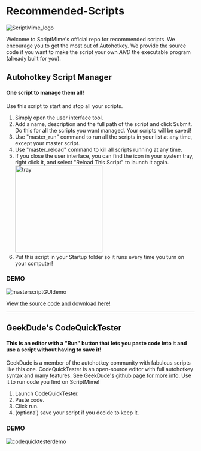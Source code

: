 # Recommended-Scripts


![ScriptMime_logo](https://user-images.githubusercontent.com/81720879/113227766-6e99fa80-9261-11eb-8802-553a6ff9633d.png)

Welcome to ScriptMime's official repo for recommended scripts. We encourage you to get the most out of Autohotkey.
We provide the source code if you want to make the script your own *AND* the executable program (already built for you).


## Autohotkey Script Manager
 #### One script to manage them all!
 
 Use this script to start and stop all your scripts. 
  1. Simply open the user interface tool. 
  2. Add a name, description and the full path of the script and click Submit. Do this for all the scripts you want managed. Your scripts will be saved!
  3. Use "master_run" command to run all the scripts in your list at any time, except your master script.
  4. Use "master_reload" command to kill all scripts running at any time.
  5. If you close the user interface, you can find the icon in your system tray, right click it, and select "Reload This Script" to launch it again.<img width="233" alt="tray" src="https://user-images.githubusercontent.com/81720879/113357894-c3497e00-9312-11eb-9f06-a4713f79544c.png">
  6. Put this script in your Startup folder so it runs every time you turn on your computer!
  
### DEMO
![masterscriptGUIdemo](https://user-images.githubusercontent.com/81720879/113355372-add25500-930e-11eb-94af-0f524cc20bbf.gif)

[View the source code and download here!](https://github.com/ScriptMime/Recommended-Scripts/tree/CodeQuickTester)





_________________________________________________________________________________________________________________________________________________________________________________

## GeekDude's CodeQuickTester
 #### This is an editor with a "Run" button that lets you paste code into it and use a script without having to save it!
 
 GeekDude is a member of the autohotkey community with fabulous scripts like this one.
 CodeQuickTester is an open-source editor with full autohotkey syntax and many features. [See GeekDude's github page for more info](https://github.com/G33kDude/CodeQuickTester).
 Use it to run code you find on ScriptMime!
  1. Launch CodeQuickTester.
  2. Paste code.
  3. Click run.
  4. (optional) save your script if you decide to keep it. 
 
### DEMO
![codequicktesterdemo](https://user-images.githubusercontent.com/81720879/113355362-a9a63780-930e-11eb-9706-2321c13083ed.gif)



